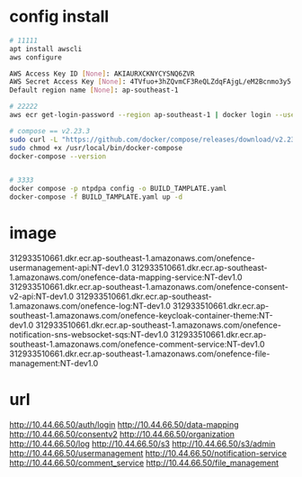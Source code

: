 # config install
```sh
# 11111
apt install awscli
aws configure

AWS Access Key ID [None]: AKIAURXCKNYCYSNQ6ZVR
AWS Secret Access Key [None]: 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
Default region name [None]: ap-southeast-1

# 22222
aws ecr get-login-password --region ap-southeast-1 | docker login --username AWS --password-stdin 312933510661.dkr.ecr.ap-southeast-1.amazonaws.com

# compose == v2.23.3
sudo curl -L "https://github.com/docker/compose/releases/download/v2.23.3/docker-compose-$(uname -s)-$(uname -m)" -o /usr/bin/docker-compose
sudo chmod +x /usr/local/bin/docker-compose
docker-compose --version


# 3333
docker compose -p ntpdpa config -o BUILD_TAMPLATE.yaml
docker-compose -f BUILD_TAMPLATE.yaml up -d
```
# image
312933510661.dkr.ecr.ap-southeast-1.amazonaws.com/onefence-usermanagement-api:NT-dev1.0
312933510661.dkr.ecr.ap-southeast-1.amazonaws.com/onefence-data-mapping-service:NT-dev1.0
312933510661.dkr.ecr.ap-southeast-1.amazonaws.com/onefence-consent-v2-api:NT-dev1.0
312933510661.dkr.ecr.ap-southeast-1.amazonaws.com/onefence-log:NT-dev1.0
312933510661.dkr.ecr.ap-southeast-1.amazonaws.com/onefence-keycloak-container-theme:NT-dev1.0
312933510661.dkr.ecr.ap-southeast-1.amazonaws.com/onefence-notification-sns-websocket-sqs:NT-dev1.0
312933510661.dkr.ecr.ap-southeast-1.amazonaws.com/onefence-comment-service:NT-dev1.0
312933510661.dkr.ecr.ap-southeast-1.amazonaws.com/onefence-file-management:NT-dev1.0

# url
http://10.44.66.50/auth/login
http://10.44.66.50/data-mapping
http://10.44.66.50/consentv2
http://10.44.66.50/organization
http://10.44.66.50/log
http://10.44.66.50/s3
http://10.44.66.50/s3/admin
http://10.44.66.50/usermanagement
http://10.44.66.50/notification-service
http://10.44.66.50/comment_service
http://10.44.66.50/file_management